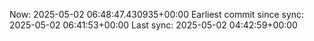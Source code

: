 Now: 2025-05-02 06:48:47.430935+00:00 Earliest commit since sync: 2025-05-02 06:41:53+00:00 Last sync: 2025-05-02 04:42:59+00:00
